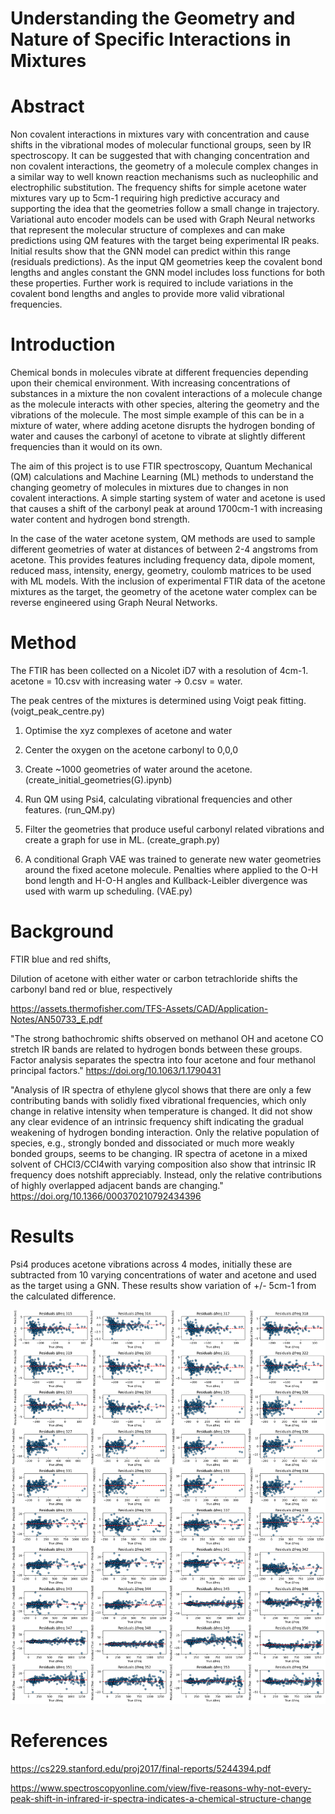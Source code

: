 
# Understanding the Geometry and Nature of Specific Interactions in Mixtures 

# Abstract 

Non covalent interactions in mixtures vary with concentration and cause shifts in the vibrational modes of molecular functional groups, seen by IR spectroscopy. It can be suggested that with changing concentration and non covalent interactions, the geometry of a molecule complex changes in a similar way to well known reaction mechanisms such as nucleophilic and electrophilic substitution. The frequency shifts for simple acetone water mixtures vary up to 5cm-1 requiring high predictive accuracy and supporting the idea that the geometries follow a small change in trajectory. Variational auto encoder models can be used with Graph Neural networks that represent the molecular structure of complexes and can make predictions using QM features with the target being experimental IR peaks. Initial results show that the GNN model can predict within this range (residuals predictions). As the input QM geometries keep the covalent bond lengths and angles constant the GNN model includes loss functions for both these properties. Further work is required to include variations in the covalent bond lengths and angles to provide more valid vibrational frequencies.

# Introduction

Chemical bonds in molecules vibrate at different frequencies depending upon their chemical environment. With increasing concentrations of substances in a mixture the non covalent interactions of a molecule change as the molecule interacts with other species, altering the geometry and the vibrations of the molecule. The most simple example of this can be in a mixture of water, where adding acetone disrupts the hydrogen bonding of water and causes the carbonyl of acetone to vibrate at slightly different frequencies than it would on its own.

The aim of this project is to use FTIR spectroscopy, Quantum Mechanical (QM) calculations and Machine Learning (ML) methods to understand the changing geometry of molecules in mixtures due to changes in non covalent interactions. A simple starting system of water and acetone is used that causes a shift of the carbonyl peak at around 1700cm-1 with increasing water content and hydrogen bond strength. 

In the case of the water acetone system, QM methods are used to sample different geometries of water at distances of between 2-4 angstroms from acetone. This provides features including frequency data, dipole moment, reduced mass, intensity, energy, geometry, coulomb matrices to be used with ML models.  With the inclusion of experimental FTIR data of the acetone mixtures as the target, the geometry of the acetone water complex can be reverse engineered using Graph Neural Networks.

# Method
The FTIR has been collected on a Nicolet iD7 with a resolution of 4cm-1. 
acetone = 10.csv with increasing water -> 0.csv = water. 

The peak centres of the mixtures is determined using Voigt peak fitting. 
(voigt_peak_centre.py) 

1. Optimise the xyz complexes of acetone and water

2. Center the oxygen on the acetone carbonyl to 0,0,0

3. Create ~1000 geometries of water around the acetone.
(create_initial_geometries(G).ipynb)

4. Run QM using Psi4, calculating vibrational frequencies and other features.
(run_QM.py)

5. Filter the geometries that produce useful carbonyl related vibrations and create a graph for use in ML.
(create_graph.py)

6. A conditional Graph VAE was trained to generate new water geometries around the fixed acetone molecule.  Penalties where applied to the O-H bond length and H-O-H angles and Kullback-Leibler divergence was used with warm up scheduling.
(VAE.py)



# Background
FTIR blue and red shifts, 

Dilution of acetone with either water or carbon tetrachloride shifts the carbonyl band red or blue, respectively

https://assets.thermofisher.com/TFS-Assets/CAD/Application-Notes/AN50733_E.pdf

"The strong bathochromic shifts observed on methanol OH and acetone CO stretch IR bands are related to hydrogen bonds between these groups. Factor analysis separates the spectra into four acetone and four methanol principal factors." 
https://doi.org/10.1063/1.1790431

"Analysis  of  IR  spectra  of  ethylene  glycol  shows  that  there are only a few contributing bands with solidly fixed vibrational frequencies,  which  only  change  in  relative  intensity  when temperature is changed. It did not show any clear evidence of an intrinsic frequency shift indicating the gradual weakening of hydrogen bonding interaction. Only the relative population of species,  e.g.,  strongly  bonded  and  dissociated  or  much  more weakly  bonded  groups,  seems  to  be  changing.  IR  spectra  of acetone   in   a   mixed   solvent   of   CHCl3/CCl4with   varying composition  also  show  that  intrinsic  IR  frequency  does  notshift  appreciably.  Instead,  only  the  relative  contributions  of highly overlapped adjacent bands are changing."
https://doi.org/10.1366/000370210792434396

# Results
Psi4 produces acetone vibrations across 4 modes, initially these are subtracted from 10 varying concentrations of water and acetone and used as the target using a GNN. These results show variation of +/- 5cm-1 from the calculated difference.

![predictions from basic GNN](./predictions_from_basic_GNN.png)



# References

https://cs229.stanford.edu/proj2017/final-reports/5244394.pdf

https://www.spectroscopyonline.com/view/five-reasons-why-not-every-peak-shift-in-infrared-ir-spectra-indicates-a-chemical-structure-change








